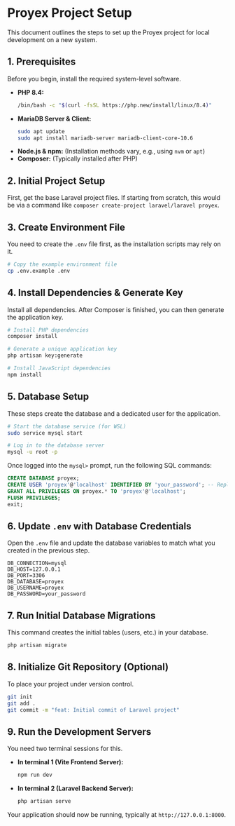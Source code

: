 # Proyex Project Setup

This document outlines the steps to set up the Proyex project for local development on a new system.

## 1. Prerequisites

Before you begin, install the required system-level software.

*   **PHP 8.4:**
    ```bash
    /bin/bash -c "$(curl -fsSL https://php.new/install/linux/8.4)"
    ```
*   **MariaDB Server & Client:**
    ```bash
    sudo apt update
    sudo apt install mariadb-server mariadb-client-core-10.6
    ```
*   **Node.js & npm:** (Installation methods vary, e.g., using `nvm` or `apt`)
*   **Composer:** (Typically installed after PHP)


## 2. Initial Project Setup

First, get the base Laravel project files. If starting from scratch, this would be via a command like `composer create-project laravel/laravel proyex`.

## 3. Create Environment File

You need to create the `.env` file first, as the installation scripts may rely on it.

```bash
# Copy the example environment file
cp .env.example .env
```

## 4. Install Dependencies & Generate Key

Install all dependencies. After Composer is finished, you can then generate the application key.

```bash
# Install PHP dependencies
composer install

# Generate a unique application key
php artisan key:generate

# Install JavaScript dependencies
npm install
```

## 5. Database Setup

These steps create the database and a dedicated user for the application.

```bash
# Start the database service (for WSL)
sudo service mysql start

# Log in to the database server
mysql -u root -p
```

Once logged into the `mysql>` prompt, run the following SQL commands:

```sql
CREATE DATABASE proyex;
CREATE USER 'proyex'@'localhost' IDENTIFIED BY 'your_password'; -- Replace with a secure password
GRANT ALL PRIVILEGES ON proyex.* TO 'proyex'@'localhost';
FLUSH PRIVILEGES;
exit;
```

## 6. Update `.env` with Database Credentials

Open the `.env` file and update the database variables to match what you created in the previous step.

```dotenv
DB_CONNECTION=mysql
DB_HOST=127.0.0.1
DB_PORT=3306
DB_DATABASE=proyex
DB_USERNAME=proyex
DB_PASSWORD=your_password
```

## 7. Run Initial Database Migrations

This command creates the initial tables (users, etc.) in your database.

```bash
php artisan migrate
```

## 8. Initialize Git Repository (Optional)

To place your project under version control.

```bash
git init
git add .
git commit -m "feat: Initial commit of Laravel project"
```

## 9. Run the Development Servers

You need two terminal sessions for this.

*   **In terminal 1 (Vite Frontend Server):**
    ```bash
    npm run dev
    ```
*   **In terminal 2 (Laravel Backend Server):**
    ```bash
    php artisan serve
    ```

Your application should now be running, typically at `http://127.0.0.1:8000`.
